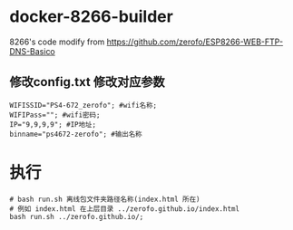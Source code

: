 # docker-8266-builder

8266's code modify from https://github.com/zerofo/ESP8266-WEB-FTP-DNS-Basico 

## 修改config.txt 修改对应参数
```
WIFISSID="PS4-672_zerofo"; #wifi名称;
WIFIPass=""; #wifi密码;
IP="9,9,9,9"; #IP地址;
binname="ps4672-zerofo"; #输出名称
```


# 执行
```
# bash run.sh 离线包文件夹路径名称(index.html 所在)
# 例如 index.html 在上层目录 ../zerofo.github.io/index.html
bash run.sh ../zerofo.github.io/;
```

